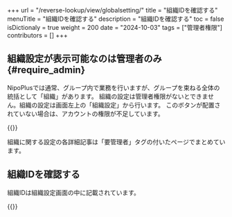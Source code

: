 +++
url = "/reverse-lookup/view/globalsetting/"
title = "組織IDを確認する"
menuTitle = "組織IDを確認する"
description = "組織IDを確認する"
toc = false
isDictionaly = true
weight = 200
date = "2024-10-03"
tags = ["管理者権限"]
contributors = []
+++

## 組織設定が表示可能なのは管理者のみ{#require_admin}

NipoPlusでは通常、グループ内で業務を行いますが、グループを束ねる全体の統括として「組織」があります。
組織の設定は管理者権限がないとできません。組織の設定は画面左上の「組織設定」から行います。
このボタンが配置されていない場合は、アカウントの権限が不足しています。

{{<icatch filename="img/sosiki" msg="組織ボタンを押すと組織設定です" alice="ok">}}

組織に関する設定の各詳細記事は「要管理者」タグの付いたページでまとめています。

## 組織IDを確認する

組織IDは組織設定画面の中に記載されています。

{{<iTablet filename="img/orgid" msg="組織ボタンを押すと組織設定です" alice="ok">}}
